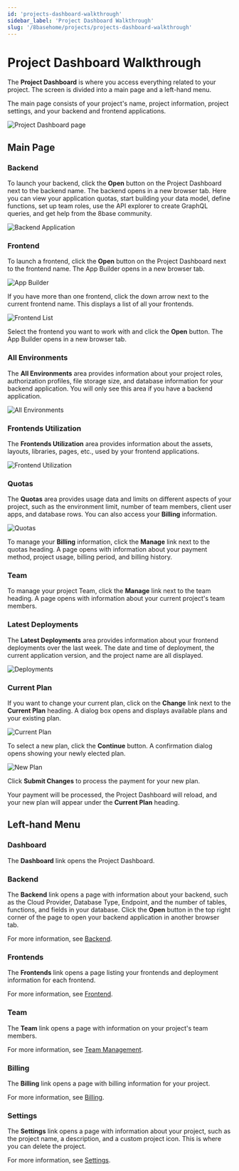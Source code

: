 ```yaml
---
id: 'projects-dashboard-walkthrough'
sidebar_label: 'Project Dashboard Walkthrough'
slug: '/8basehome/projects/projects-dashboard-walkthrough'
---
```

# Project Dashboard Walkthrough

The **Project Dashboard** is where you access everything related to your project. The screen is divided into a main page and a left-hand menu. 

The main page consists of your project's name, project information, project settings, and your backend and frontend applications. 

![Project Dashboard page](./_images/projects-provisioning-projects-project-dashboard.png)

## Main Page

### Backend
To launch your backend, click the **Open** button on the Project Dashboard next to the backend name. The backend opens in a new browser tab. Here you can view your application quotas, start building your data model, define functions, set up team roles, use the API explorer to create GraphQL queries, and get help from the 8base community.

![Backend Application](./_images/projects-project-ui-walkthrough-backend-application.png)

### Frontend
To launch a frontend, click the **Open** button on the Project Dashboard next to the frontend name. The App Builder opens in a new browser tab.

![App Builder](./_images/projects-project-ui-walkthrough-app-builder.png)

If you have more than one frontend, click the down arrow next to the current frontend name. This displays a list of all your frontends.

![Frontend List](./_images/projects-project-ui-walkthrough-dashboard-frontend-list2.png)

Select the frontend you want to work with and click the **Open** button. The App Builder opens in a new browser tab.

### All Environments
The **All Environments** area provides information about your project roles, authorization profiles, file storage size, and database information for your backend application. You will only see this area if you have a backend application.

![All Environments](./_images/projects-project-ui-walkthrough-all-environments.png)

### Frontends Utilization
The **Frontends Utilization** area provides information about the assets, layouts, libraries, pages, etc., used by your frontend applications.

![Frontend Utilization](./_images/projects-project-ui-walkthrough-frontend-utilization.png)

### Quotas
The **Quotas** area provides usage data and limits on different aspects of your project, such as the environment limit, number of team members, client user apps, and database rows. You can also access your **Billing** information.

![Quotas](./_images/projects-project-ui-walkthrough-quotas.png)

To manage your **Billing** information, click the **Manage** link next to the quotas heading. A page opens with information about your payment method, project usage, billing period, and billing history. 

### Team
To manage your project Team, click the **Manage** link next to the team heading. A page opens with information about your current project's team members.

### Latest Deployments
The **Latest Deployments** area provides information about your frontend deployments over the last week. The date and time of deployment, the current application version, and the project name are all displayed.

![Deployments](./_images/projects-project-ui-walkthrough-deployments.png)

### Current Plan
If you want to change your current plan, click on the **Change** link next to the **Current Plan** heading. A dialog box opens and displays available plans and your existing plan.

![Current Plan](./_images/projects-project-ui-walkthrough-plan.png)

To select a new plan, click the **Continue** button. A confirmation dialog opens showing your newly elected plan.

![New Plan](./_images/projects-project-ui-walkthrough-plan-change.png)

Click **Submit Changes** to process the payment for your new plan.

Your payment will be processed, the Project Dashboard will reload, and your new plan will appear under the **Current Plan** heading.

## Left-hand Menu

### Dashboard
The **Dashboard** link opens the Project Dashboard.

### Backend
The **Backend** link opens a page with information about your backend, such as the Cloud Provider, Database Type, Endpoint, and the number of tables, functions, and fields in your database. Click the **Open** button in the top right corner of the page to open your backend application in another browser tab.

For more information, see [Backend](projects-backend-ui.md).

### Frontends
The **Frontends** link opens a page listing your frontends and deployment information for each frontend.  

For more information, see [Frontend](projects-frontend-ui.md).

### Team
The **Team** link opens a page with information on your project's team members. 

For more information, see [Team Management](projects-team-management.md).

### Billing
The **Billing** link opens a page with billing information for your project.

For more information, see [Billing](projects-billing.md).

### Settings
The **Settings** link opens a page with information about your project, such as the project name, a description, and a custom project icon. This is where you can delete the project.

For more information, see [Settings](projects-settings.md).
